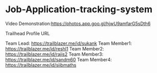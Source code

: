 # Job-Application-tracking-system
Video Demonstration:https://photos.app.goo.gl/hjwU9amfarG5sDth6

Trailhead Profile URL

Team Lead: https://trailblazer.me/id/sukank
Team Member1: https://trailblazer.me/id/reshl1
Team Member2: https://trailblazer.me/id/rajis2
Team Member3: https://trailblazer.me/id/sandm60
Team Member4: https://trailblazer.me/id/siibmaths
